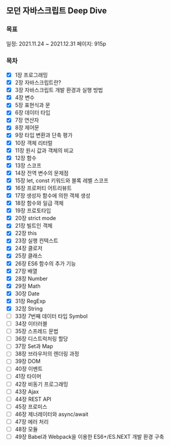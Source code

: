 ## 모던 자바스크립트 Deep Dive

### 목표

일정: 2021.11.24 ~ 2021.12.31
페이지: 915p

### 목차

- [x] 1장 프로그래밍
- [x] 2장 자바스크립트란?
- [x] 3장 자바스크립트 개발 환경과 실행 방법
- [x] 4장 변수
- [x] 5장 표현식과 문
- [x] 6장 데이터 타입
- [x] 7장 연산자
- [x] 8장 제어문
- [x] 9장 타입 변환과 단축 평가
- [x] 10장 객체 리터럴
- [x] 11장 원시 값과 객체의 비교
- [x] 12장 함수
- [x] 13장 스코프
- [x] 14장 전역 변수의 문제점
- [x] 15장 let, const 키워드와 블록 레벨 스코프
- [x] 16장 프로퍼티 어트리뷰트
- [x] 17장 생성자 함수에 의한 객체 생성
- [x] 18장 함수와 일급 객체
- [x] 19장 프로토타입
- [x] 20장 strict mode
- [x] 21장 빌트인 객체
- [x] 22장 this
- [x] 23장 실행 컨텍스트
- [x] 24장 클로저
- [x] 25장 클래스
- [x] 26장 ES6 함수의 추가 기능
- [x] 27장 배열
- [x] 28장 Number
- [x] 29장 Math
- [x] 30장 Date
- [x] 31장 RegExp
- [x] 32장 String
- [ ] 33장 7번째 데이터 타입 Symbol
- [ ] 34장 이터러블
- [ ] 35장 스프레드 문법
- [ ] 36장 디스트럭처링 할당
- [ ] 37장 Set과 Map
- [ ] 38장 브라우저의 렌더링 과정
- [ ] 39장 DOM
- [ ] 40장 이벤트
- [ ] 41장 타이머
- [ ] 42장 비동기 프로그래밍
- [ ] 43장 Ajax
- [ ] 44장 REST API
- [ ] 45장 프로미스
- [ ] 46장 제너레이터와 async/await
- [ ] 47장 에러 처리
- [ ] 48장 모듈
- [ ] 49장 Babel과 Webpack을 이용한 ES6+/ES.NEXT 개발 환경 구축
